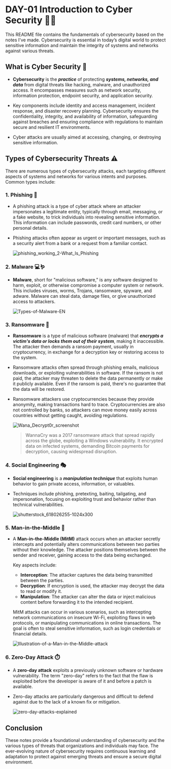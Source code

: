 # DAY-01 Introduction to Cyber Security 🐱‍💻

This README file contains the fundamentals of cybersecurity based on the notes I’ve made. Cybersecurity is essential in today’s digital world to protect sensitive information and maintain the integrity of systems and networks against various threats.

## What is Cyber Security 🔐

- **Cybersecurity** is the ***practice*** of protecting ***systems, networks, and data*** from digital threats like hacking, malware, and unauthorized access. It encompasses measures such as network security, information protection, endpoint security, and application security.
  
- Key components include identity and access management, incident response, and disaster recovery planning. Cybersecurity ensures the confidentiality, integrity, and availability of information, safeguarding against breaches and ensuring compliance with regulations to maintain secure and resilient IT environments.

- Cyber attacks are usually aimed at accessing, changing, or destroying sensitive information.

## Types of Cybersecurity Threats ⚠️

There are numerous types of cybersecurity attacks, each targeting different aspects of systems and networks for various intents and purposes. Common types include:

### 1. Phishing 🎣

- A phishing attack is a type of cyber attack where an attacker impersonates a legitimate entity, typically through email, messaging, or a fake website, to trick individuals into revealing sensitive information. This information can include passwords, credit card numbers, or other personal details.

- Phishing attacks often appear as urgent or important messages, such as a security alert from a bank or a request from a familiar contact.

  ![phishing_working_2-What_Is_Phishing](https://github.com/user-attachments/assets/5f9fb886-81f2-4ffd-b58e-6e6c6063d6f0)

### 2. Malware 💻🪱

- **Malware**, short for "malicious software," is any software designed to harm, exploit, or otherwise compromise a computer system or network. This includes viruses, worms, Trojans, ransomware, spyware, and adware. Malware can steal data, damage files, or give unauthorized access to attackers.

  ![Types-of-Malware-EN](https://github.com/user-attachments/assets/bd5876ea-833e-46b5-bf31-6d5b35b23fd6)

### 3. Ransomware 🚫

- **Ransomware** is a type of malicious software (malware) that ***encrypts a victim's data or locks them out of their system***, making it inaccessible. The attacker then demands a ransom payment, usually in cryptocurrency, in exchange for a decryption key or restoring access to the system.

- Ransomware attacks often spread through phishing emails, malicious downloads, or exploiting vulnerabilities in software. If the ransom is not paid, the attacker may threaten to delete the data permanently or make it publicly available. Even if the ransom is paid, there's no guarantee that the data will be restored.

- Ransomware attackers use cryptocurrencies because they provide anonymity, making transactions hard to trace. Cryptocurrencies are also not controlled by banks, so attackers can move money easily across countries without getting caught, avoiding regulations.

  ![Wana_Decrypt0r_screenshot](https://github.com/user-attachments/assets/5dab77dd-cf4e-4380-bfe7-a6ff403c744e)
  > WannaCry was a 2017 ransomware attack that spread rapidly across the globe, exploiting a Windows vulnerability. It encrypted data on infected systems, demanding Bitcoin payments for decryption, causing widespread disruption.

### 4. Social Engineering 🎭

- **Social engineering** is a ***manipulation technique*** that exploits human behavior to gain private access, information, or valuables.

- Techniques include phishing, pretexting, baiting, tailgating, and impersonation, focusing on exploiting trust and behavior rather than technical vulnerabilities.

  ![shutterstock_618026255-1024x300](https://github.com/user-attachments/assets/736ff1c0-8b3e-4387-8919-0b24437f6ad1)

### 5. Man-in-the-Middle 🔄

- A **Man-in-the-Middle (MitM)** attack occurs when an attacker secretly intercepts and potentially alters communications between two parties without their knowledge. The attacker positions themselves between the sender and receiver, gaining access to the data being exchanged.

  Key aspects include:

  - **Interception**: The attacker captures the data being transmitted between the parties.
  - **Decryption**: If encryption is used, the attacker may decrypt the data to read or modify it.
  - **Manipulation**: The attacker can alter the data or inject malicious content before forwarding it to the intended recipient.
  
  MitM attacks can occur in various scenarios, such as intercepting network communications on insecure Wi-Fi, exploiting flaws in web protocols, or manipulating communications in online transactions. The goal is often to steal sensitive information, such as login credentials or financial details.

  ![Illustration-of-a-Man-in-the-Middle-attack](https://github.com/user-attachments/assets/da9bea3d-3d41-449b-9c03-f32cba687ce7)

### 6. Zero-Day Attack ⏱️

- A **zero-day attack** exploits a previously unknown software or hardware vulnerability. The term "zero-day" refers to the fact that the flaw is exploited before the developer is aware of it and before a patch is available.

- Zero-day attacks are particularly dangerous and difficult to defend against due to the lack of a known fix or mitigation.

  ![zero-day-attacks-explained](https://github.com/user-attachments/assets/ffb9884b-9086-43c1-b13c-d88296b265b5)

## Conclusion

These notes provide a foundational understanding of cybersecurity and the various types of threats that organizations and individuals may face. The ever-evolving nature of cybersecurity requires continuous learning and adaptation to protect against emerging threats and ensure a secure digital environment.
